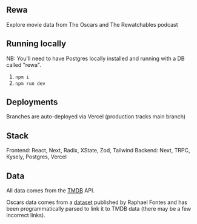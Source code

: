 ## Rewa

Explore movie data from The Oscars and The Rewatchables podcast

## Running locally

NB: You'll need to have Postgres locally installed and running with a DB called "rewa".

1. `npm i`
2. `npm run dev`

## Deployments

Branches are auto-deployed via Vercel (production tracks main branch)

## Stack

Frontend: React, Next, Radix, XState, Zod, Tailwind
Backend: Next, TRPC, Kysely, Postgres, Vercel

## Data

All data comes from the [TMDB](https://www.themoviedb.org/) API.

Oscars data comes from a [dataset](https://www.kaggle.com/datasets/unanimad/the-oscar-award) published by Raphael Fontes and has been programmatically parsed to link it to TMDB data (there may be a few incorrect links).
